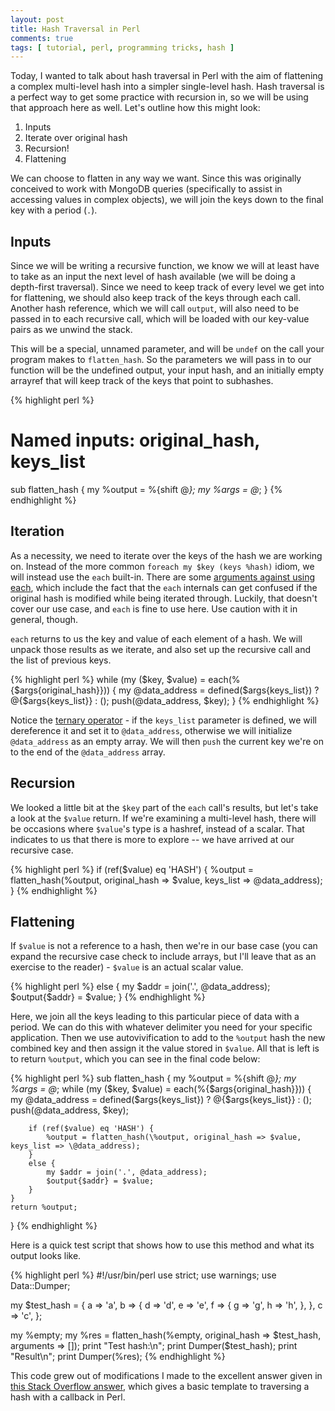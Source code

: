 ```yaml
---
layout: post
title: Hash Traversal in Perl 
comments: true
tags: [ tutorial, perl, programming tricks, hash ]
---
```


Today, I wanted to talk about hash traversal in Perl with the aim of flattening a complex multi-level hash into a simpler single-level hash. Hash traversal is a perfect way to get some practice with recursion in, so we will be using that approach here as well. Let's outline how this might look:

1. Inputs
2. Iterate over original hash
3. Recursion!
4. Flattening

We can choose to flatten in any way we want. Since this was originally conceived to work with MongoDB queries (specifically to assist in accessing values in complex objects), we will join the keys down to the final key with a period (`.`).

## Inputs

Since we will be writing a recursive function, we know we will at least have to take as an input the next level of hash available (we will be doing a depth-first traversal). Since we need to keep track of every level we get into for flattening, we should also keep track of the keys through each call. Another hash reference, which we will call `output`, will also need to be passed in to each recursive call, which will be loaded with our key-value pairs as we unwind the stack.

This will be a special, unnamed parameter, and will be `undef` on the call your program makes to `flatten_hash`. So the parameters we will pass in to our function will be the undefined output, your input hash, and an initially empty arrayref that will keep track of the keys that point to subhashes. 

{% highlight perl %}
# Named inputs: original_hash, keys_list
sub flatten_hash {
    my %output = %{shift @_};
    my %args = @_;
}
{% endhighlight %}

## Iteration

As a necessity, we need to iterate over the keys of the hash we are working on. Instead of the more common `foreach my $key (keys %hash)` idiom, we will instead use the `each` built-in. There are some [arguments against using each](https://blogs.perl.org/users/rurban/2014/04/do-not-use-each.html), which include the fact that the `each` internals can get confused if the original hash is modified while being iterated through. Luckily, that doesn't cover our use case, and `each` is fine to use here. Use caution with it in general, though. 

`each` returns to us the key and value of each element of a hash. We will unpack those results as we iterate, and also set up the recursive call and the list of previous keys. 

{% highlight perl %}
while (my ($key, $value) = each(%{$args{original_hash}})) {
    my @data_address = defined($args{keys_list}) ? @{$args{keys_list}} : ();
    push(@data_address, $key);
}
{% endhighlight %}

Notice the [ternary operator](https://perlmaven.com/the-ternary-operator-in-perl) - if the `keys_list` parameter is defined, we will dereference it and set it to `@data_address`, otherwise we will initialize `@data_address` as an empty array. We will then `push` the current key we're on to the end of the `@data_address` array. 

## Recursion

We looked a little bit at the `$key` part of the `each` call's results, but let's take a look at the `$value` return. If we're examining a multi-level hash, there will be occasions where `$value`'s type is a hashref, instead of a scalar. That indicates to us that there is more to explore -- we have arrived at our recursive case.

{% highlight perl %}
if (ref($value) eq 'HASH') {
    %output = flatten_hash(\%output, original_hash => $value, keys_list => \@data_address);
}
{% endhighlight %}

## Flattening

If `$value` is not a reference to a hash, then we're in our base case (you can expand the recursive case check to include arrays, but I'll leave that as an exercise to the reader) - `$value` is an actual scalar value. 

{% highlight perl %}
else {
    my $addr = join('.', @data_address);
    $output{$addr} = $value;
}
{% endhighlight %}

Here, we join all the keys leading to this particular piece of data with a period. We can do this with whatever delimiter you need for your specific application. Then we use autovivification to add to the `%output` hash the new combined key and then assign it the value stored in `$value`. All that is left is to return `%output`, which you can see in the final code below:

{% highlight perl %}
sub flatten_hash {
    my %output = %{shift @_};
    my %args = @_;
    while (my ($key, $value) = each(%{$args{original_hash}})) {
        my @data_address = defined($args{keys_list}) ? @{$args{keys_list}} : ();
        push(@data_address, $key);

        if (ref($value) eq 'HASH') {
            %output = flatten_hash(\%output, original_hash => $value, keys_list => \@data_address);
        }
        else {
            my $addr = join('.', @data_address);
            $output{$addr} = $value;
        }
    }
    return %output;
}
{% endhighlight %}

Here is a quick test script that shows how to use this method and what its output looks like.

{% highlight perl %}
#!/usr/bin/perl
use strict;
use warnings;
use Data::Dumper;

my $test_hash = {
    a => 'a',
    b => {
        d => 'd',
        e => 'e',
        f => {
            g => 'g',
            h => 'h',
        },
    },
    c => 'c',
};

my %empty;
my %res = flatten_hash(\%empty, original_hash => $test_hash, arguments => []);
print "Test hash:\n";
print Dumper($test_hash);
print "Result\n";
print Dumper(\%res);
{% endhighlight %}

This code grew out of modifications I made to the excellent answer given in [this Stack Overflow answer](https://stackoverflow.com/questions/160175/traversing-a-multi-dimensional-hash-in-perl), which gives a basic template to traversing a hash with a callback in Perl. 
